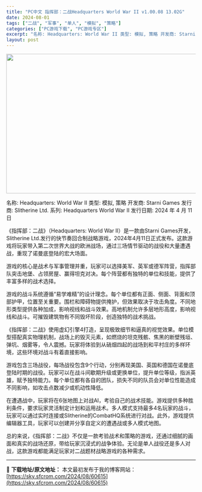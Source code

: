 ```yaml
---
title: "PC中文 指挥部：二战Headquarters World War II v1.00.08 13.02G"
date: 2024-08-01
tags: ["二战", "军事", "单人", "模拟", "策略"]
categories: ["PC游戏下载", "PC游戏专区"]
excerpt: "名称: Headquarters: World War II 类型: 模拟, 策略 开发商: Starni Games 发行商: Slitherine Ltd. 系列: Headquarters World War II 发行日期: 2024 年 4 月 11 日 《指挥部：二战》（Headquar&hellip;"
layout: post
---
```


<img class="aligncenter size-full wp-image-60664" src="https://sky.sfcrom.com/wp-content/uploads/2024/08/2024080103125910.webp" alt="" width="660" height="370" />

名称: Headquarters: World War II
类型: 模拟, 策略
开发商: Starni Games
发行商: Slitherine Ltd.
系列: Headquarters World War II
发行日期: 2024 年 4 月 11 日

《指挥部：二战》（Headquarters: World War II）是一款由Starni Games开发，Slitherine Ltd.发行的快节奏回合制战略游戏，2024年4月11日正式发布。这款游戏将玩家带入第二次世界大战的欧洲战场，通过三场情节驱动的战役和大量遭遇战，重现了诺曼底登陆的宏大场面。

游戏的核心是战术与军事管理并重，玩家可以选择美军、英军或德军阵营，指挥部队突击地堡、占领房屋、赢得坦克对决。每个阵营都有独特的单位和技能，提供了丰富多样的战术选择。

游戏的战斗系统遵循“易学难精”的设计理念。每个单位都有正面、侧面、背面和顶部护甲，位置至关重要。围栏和障碍物提供掩护，但效果取决于攻击角度。不同地形类型提供各种加成，影响视线和战斗效果。高地机制允许多层地形高度，影响视线和战斗。可摧毁建筑物有不同毁坏阶段，创造独特的战术挑战。

《指挥部：二战》使用虚幻引擎4打造，呈现极致细节和逼真的视觉效果。单位模型搭配真实物理机制，战场上的毁灭元素，如燃烧的坦克残骸、焦黑的断壁残垣、弹坑、烟雾等，令人震撼。玩家将体验到从硝烟四起的战场到和平村庄的多样环境，这些环境对战斗有着直接影响。

游戏包含三场战役，每场战役包含9个行动，分别再现美国、英国和德国在诺曼底登陆时期的战役。玩家可以在战斗间歇期升级或更换单位，提升单位等级，指派英雄，赋予独特能力。每个单位都有各自的团队，损失不同的队员会对单位性能造成不同影响，如攻击点数减少或机动性降低。

在遭遇战中，玩家将在6张地图上对战AI，考验自己的战术技能。游戏提供多种胜利条件，要求玩家灵活制定计划和运用战术。多人模式支持最多4名玩家的战斗，玩家可以通过实时连接或Slitherine的CombatHQ系统进行对战。此外，游戏提供编辑器工具，玩家可以创建并分享自定义的遭遇战或多人模式地图。

总的来说，《指挥部：二战》不仅是一款考验战术和策略的游戏，还通过细腻的画面和真实的战场还原，带给玩家沉浸式的战争体验。无论是单人战役还是多人对战，这款游戏都能满足玩家对二战题材战略游戏的各种需求。

---
📖 **下载地址/原文地址：** 本文最初发布于我的博客网站：[https://sky.sfcrom.com/2024/08/60615](https://sky.sfcrom.com/2024/08/60615)
